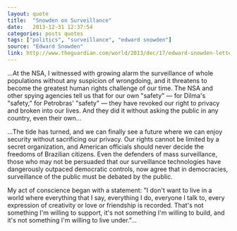 ```yaml
---
layout: quote
title:  "Snowden on Surveillance"
date:   2013-12-31 12:37:54
categories: posts quotes
tags: ["politics", "surveillance", "edward snowden"]
source: "Edward Snowden"
link: http://www.theguardian.com/world/2013/dec/17/edward-snowden-letter-brazilian-people
---
```


...At the NSA, I witnessed with growing alarm the surveillance of whole populations without any suspicion of wrongdoing, and it threatens to become the greatest human rights challenge of our time. The NSA and other spying agencies tell us that for our own "safety" — for Dilma's "safety," for Petrobras' "safety" — they have revoked our right to privacy and broken into our lives. And they did it without asking the public in any country, even their own...

...The tide has turned, and we can finally see a future where we can enjoy security without sacrificing our privacy. Our rights cannot be limited by a secret organization, and American officials should never decide the freedoms of Brazilian citizens. Even the defenders of mass surveillance, those who may not be persuaded that our surveillance technologies have dangerously outpaced democratic controls, now agree that in democracies, surveillance of the public must be debated by the public.

My act of conscience began with a statement: "I don't want to live in a world where everything that I say, everything I do, everyone I talk to, every expression of creativity or love or friendship is recorded. That's not something I'm willing to support, it's not something I'm willing to build, and it's not something I'm willing to live under."...